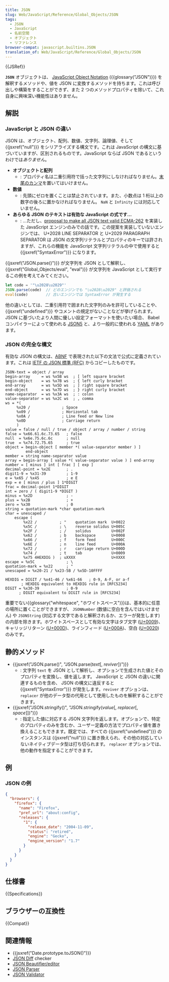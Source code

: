 ```yaml
---
title: JSON
slug: Web/JavaScript/Reference/Global_Objects/JSON
tags:
  - JSON
  - JavaScript
  - 名前空間
  - オブジェクト
  - リファレンス
browser-compat: javascript.builtins.JSON
translation_of: Web/JavaScript/Reference/Global_Objects/JSON
---
```

{{JSRef}}

**`JSON`** オブジェクトは、 [JavaScript Object
Notation](https://json.org/) ({{glossary("JSON")}}) を解釈するメソッドや、値を JSON に変換するメソッドを持ちます。これは呼び出しや構築をすることができず、また 2 つのメソッドプロパティを除いて、これ自身に興味深い機能性はありません。

## 解説

### JavaScript と JSON の違い

JSON は、オブジェクト、配列、数値、文字列、論理値、そして {{jsxref("null")}} をシリアライズする構文です。これは JavaScript の構文に基づいていますが、区別されるものです。JavaScript ならば JSON であるというわけでは*ありません*。

- **オブジェクトと配列**
  - : プロパティ名は二重引用符で括った文字列にしなければなりません。[末尾のカンマ](/ja/docs/Web/JavaScript/Reference/Trailing_commas)を置いてはいけません。
- **数値**
  - : 先頭にゼロを置くことは禁止されています。また、小数点は 1 桁以上の数字の後ろに置かなければなりません。 `NaN` と `Infinity` には対応していません。
- **あらゆる JSON のテキストは有効な JavaScript の式です...**
  - : ...ただし、[proposal to make all JSON text valid ECMA-262](https://github.com/tc39/proposal-json-superset) を実装した JavaScript エンジンのみでの話です。この提案を実装していないエンジンでは、 U+2028 LINE SEPARATOR と U+2029 PARAGRAPH SEPARATOR は JSON の文字列リテラルとプロパティのキーでは許されますが、これらの機能を JavaScript 文字列リテラルの中で使用すると {{jsxref("SyntaxError")}} になります。

{{jsxref("JSON.parse()")}} が文字列を JSON として解釈し、{{jsxref("Global_Objects/eval", "eval")}} が文字列を JavaScript として実行するこの例を考えてみてください。

```js
let code = '"\u2028\u2029"'
JSON.parse(code)  // どのエンジンでも "\u2028\u2029" と評価される
eval(code)        // 古いエンジンでは SyntaxError が発生する
```

他の違いとしては、二重引用符で囲まれた文字列のみを許可していることや、 {{jsxref("undefined")}} やコメントの規定がないことなどが挙げられます。 JSON に基づいたより人間に優しい設定フォーマットを使いたい場合、 Babel コンパイラーによって使われる [JSON5](https://json5.org/) と、より一般的に使われる [YAML](https://ja.wikipedia.org/wiki/YAML) があります。

### JSON の完全な構文

有効な JSON の構文は、[ABNF](https://ja.wikipedia.org/wiki/ABNF) で表現された以下の文法で公式に定義されています。これは [IETF の JSON 標準 (RFC)](https://datatracker.ietf.org/doc/html/rfc8259) からコピーしたものです。

```
JSON-text = object / array
begin-array     = ws %x5B ws  ; [ left square bracket
begin-object    = ws %x7B ws  ; { left curly bracket
end-array       = ws %x5D ws  ; ] right square bracket
end-object      = ws %x7D ws  ; } right curly bracket
name-separator  = ws %x3A ws  ; : colon
value-separator = ws %x2C ws  ; , comma
ws = *(
     %x20 /              ; Space
     %x09 /              ; Horizontal tab
     %x0A /              ; Line feed or New line
     %x0D                ; Carriage return
     )
value = false / null / true / object / array / number / string
false = %x66.61.6c.73.65   ; false
null  = %x6e.75.6c.6c      ; null
true  = %x74.72.75.65      ; true
object = begin-object [ member *( value-separator member ) ]
         end-object
member = string name-separator value
array = begin-array [ value *( value-separator value ) ] end-array
number = [ minus ] int [ frac ] [ exp ]
decimal-point = %x2E       ; .
digit1-9 = %x31-39         ; 1-9
e = %x65 / %x45            ; e E
exp = e [ minus / plus ] 1*DIGIT
frac = decimal-point 1*DIGIT
int = zero / ( digit1-9 *DIGIT )
minus = %x2D               ; -
plus = %x2B                ; +
zero = %x30                ; 0
string = quotation-mark *char quotation-mark
char = unescaped /
    escape (
        %x22 /          ; "    quotation mark  U+0022
        %x5C /          ; \    reverse solidus U+005C
        %x2F /          ; /    solidus         U+002F
        %x62 /          ; b    backspace       U+0008
        %x66 /          ; f    form feed       U+000C
        %x6E /          ; n    line feed       U+000A
        %x72 /          ; r    carriage return U+000D
        %x74 /          ; t    tab             U+0009
        %x75 4HEXDIG )  ; uXXXX                U+XXXX
escape = %x5C              ; \
quotation-mark = %x22      ; "
unescaped = %x20-21 / %x23-5B / %x5D-10FFFF

HEXDIG = DIGIT / %x41-46 / %x61-66   ; 0-9, A-F, or a-f
       ; HEXDIG equivalent to HEXDIG rule in [RFC5234]
DIGIT = %x30-39            ; 0-9
      ; DIGIT equivalent to DIGIT rule in [RFC5234]
```

重要でない{{glossary("whitespace", "ホワイトスペース")}}は、基本的に任意の場所に置くことができますが、 `JSONNumber` (数値に空白を含んではいけません) や `JSONString` (対応する文字であると解釈されるか、エラーが発生します) の内部を除きます。ホワイトスペースとして有効な文字はタブ文字 ([U+0009](https://unicode-table.com/en/0009/))、キャリッジリターン ([U+000D](https://unicode-table.com/en/000D/))、ラインフィード ([U+000A](https://unicode-table.com/en/000A/))、空白 ([U+0020](https://unicode-table.com/en/0020/)) のみです。

## 静的メソッド

- {{jsxref("JSON.parse()", "JSON.parse(<var>text</var>[, <var>reviver</var>])")}}
  - : 文字列 `text` を JSON として解析し、オプションで生成された値とそのプロパティを変換し、値を返します。 JavaScript と JSON の違いに関連するものを含め、 JSON の構文に違反すると {{jsxref("SyntaxError")}} が発生します。`reviver` オプションは、`replacer` が他のデータ型の代用として使用したものを解釈することができます。
- {{jsxref("JSON.stringify()", "JSON.stringify(<var>value</var>[, <var>replacer</var>[, <var>space</var>]])")}}
  - : 指定した値に対応する JSON 文字列を返します。オプションで、特定のプロパティのみを含むか、ユーザー定義の方法でプロパティ値を置き換えることもできます。既定では、すべての {{jsxref("undefined")}} のインスタンスは {{jsxref("null")}} に置き換えられ、その他の対応していないネイティブデータ型は打ち切られます。 `replacer` オプションでは、他の動作を指定することができます。

## 例

### JSON の例

```json
{
  "browsers": {
    "firefox": {
      "name": "Firefox",
      "pref_url": "about:config",
      "releases": {
        "1": {
          "release_date": "2004-11-09",
          "status": "retired",
          "engine": "Gecko",
          "engine_version": "1.7"
        }
      }
    }
  }
}
```

## 仕様書

{{Specifications}}

## ブラウザーの互換性

{{Compat}}

## 関連情報

- {{jsxref("Date.prototype.toJSON()")}}
- [JSON Diff](https://json-diff.com/) checker
- [JSON Beautifier/editor](https://jsonbeautifier.org/)
- [JSON Parser](https://jsonparser.org/)
- [JSON Validator](https://tools.learningcontainer.com/json-validator/)
